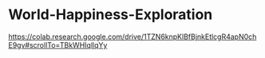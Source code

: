 # World-Happiness-Exploration

https://colab.research.google.com/drive/1TZN6knpKlBfBjnkEtlcgR4apN0chE9gv#scrollTo=TBkWHIqllqYy
